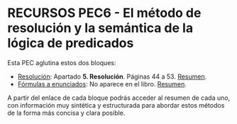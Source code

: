 # RECURSOS PEC6 - El método de resolución y la semántica de la lógica de predicados

Esta PEC aglutina estos dos bloques:

- [Resolución](resolucion.md): Apartado **5. Resolución**. Páginas 44 a 53. [Resumen](resolucion.md).
- [Fórmulas a enunciados](formulas_a_enunciados.md): No aparece en el libro. [Resumen](formulas_a_enunciados.md).

A partir del enlace de cada bloque podrás acceder al resumen de cada uno, con información muy sintética y estructurada para abordar estos métodos de la forma más concisa y clara posible.